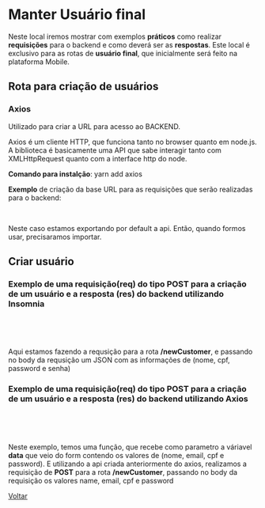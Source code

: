 # Manter Usuário final

Neste local iremos mostrar com exemplos **práticos** como realizar **requisições** para o backend e como deverá ser as **respostas**. Este local é exclusivo para as rotas de **usuário final**, que inicialmente será feito na plataforma Mobile.

## Rota para criação de usuários

### Axios

Utilizado para criar a URL para acesso ao BACKEND.

Axios é um cliente HTTP, que funciona tanto no browser quanto em node.js. A biblioteca é basicamente uma API que sabe interagir tanto com XMLHttpRequest quanto com a interface http do node.

**Comando para instalção**: yarn add axios

**Exemplo** de criação da base URL para as requisições que serão realizadas para o backend:

<br/>

[](/Info/userCustomer/axios.JPG)

Neste caso estamos exportando por default a api. Então, quando formos usar, precisaramos importar.

## Criar usuário
### Exemplo de uma requisição(req) do tipo **POST** para a criação de um usuário e a resposta (res) do backend utilizando Insomnia

<br/>

[](InsominiaReqRes.JPG)

<br/>

Aqui estamos fazendo a requsição para a rota **/newCustomer**, e passando no body da requsição um JSON com as informações de (nome, cpf, password e senha)

### Exemplo de uma requisição(req) do tipo **POST** para a criação de um usuário e a resposta (res) do backend utilizando Axios

<br/>

[](RequiPostCriar.JPG)

<br/>

Neste exemplo, temos uma função, que recebe como parametro a váriavel **data** que veio do form contendo os valores de (nome, email, cpf e password). E utilizando a api criada anteriormente do axios, realizamos a requisição de **POST** para a rota **/newCustomer**, passando no body da requisição os valores name, email, cpf e password

[Voltar](../../README.md)